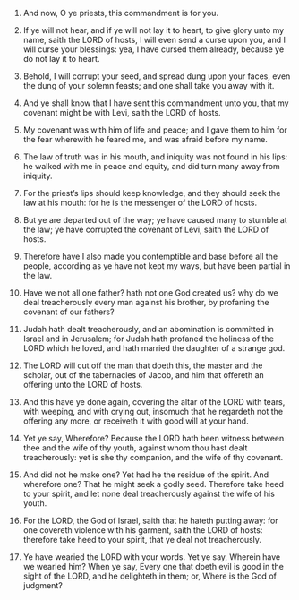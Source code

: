 1. And now, O ye priests, this commandment is for you.

2. If ye will not hear, and if ye will not lay it to heart, to give
glory unto my name, saith the LORD of hosts, I will even send a curse
upon you, and I will curse your blessings: yea, I have cursed them
already, because ye do not lay it to heart.

3. Behold, I will corrupt your seed, and spread dung upon your faces,
even the dung of your solemn feasts; and one shall take you away with
it.

4. And ye shall know that I have sent this commandment unto you, that
my covenant might be with Levi, saith the LORD of hosts.

5. My covenant was with him of life and peace; and I gave them to him
for the fear wherewith he feared me, and was afraid before my name.

6. The law of truth was in his mouth, and iniquity was not found in
his lips: he walked with me in peace and equity, and did turn many
away from iniquity.

7. For the priest’s lips should keep knowledge, and they should seek
the law at his mouth: for he is the messenger of the LORD of hosts.

8. But ye are departed out of the way; ye have caused many to stumble
at the law; ye have corrupted the covenant of Levi, saith the LORD of
hosts.

9. Therefore have I also made you contemptible and base before all
the people, according as ye have not kept my ways, but have been
partial in the law.

10. Have we not all one father? hath not one God created us? why do
we deal treacherously every man against his brother, by profaning the
covenant of our fathers?

11. Judah hath dealt treacherously, and an
abomination is committed in Israel and in Jerusalem; for Judah hath
profaned the holiness of the LORD which he loved, and hath married the
daughter of a strange god.

12. The LORD will cut off the man that doeth this, the master and the
scholar, out of the tabernacles of Jacob, and him that offereth an
offering unto the LORD of hosts.

13. And this have ye done again, covering the altar of the LORD with
tears, with weeping, and with crying out, insomuch that he regardeth
not the offering any more, or receiveth it with good will at your
hand.

14. Yet ye say, Wherefore? Because the LORD hath been witness between
thee and the wife of thy youth, against whom thou hast dealt
treacherously: yet is she thy companion, and the wife of thy covenant.

15. And did not he make one? Yet had he the residue of the spirit.
And wherefore one? That he might seek a godly seed. Therefore take
heed to your spirit, and let none deal treacherously against the wife
of his youth.

16. For the LORD, the God of Israel, saith that he hateth putting
away: for one covereth violence with his garment, saith the LORD of
hosts: therefore take heed to your spirit, that ye deal not
treacherously.

17. Ye have wearied the LORD with your words. Yet ye say, Wherein
have we wearied him? When ye say, Every one that doeth evil is good in
the sight of the LORD, and he delighteth in them; or, Where is the God
of judgment?